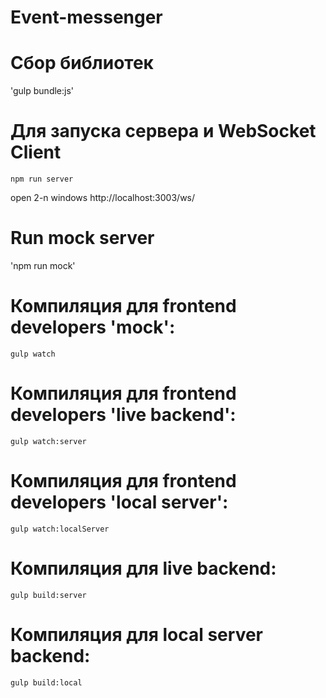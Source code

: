 # Event-messenger

# Сбор библиотек
'gulp bundle:js'

# Для запуска сервeра и WebSocket Client

`npm run server`

open 2-n windows http://localhost:3003/ws/

# Run mock server
'npm run mock'

# Компиляция для frontend developers 'mock':
`gulp watch`

# Компиляция для frontend developers 'live backend':
`gulp watch:server`

# Компиляция для frontend developers 'local server':
`gulp watch:localServer`

# Компиляция для live backend:
`gulp build:server`

# Компиляция для local server backend:
`gulp build:local`


